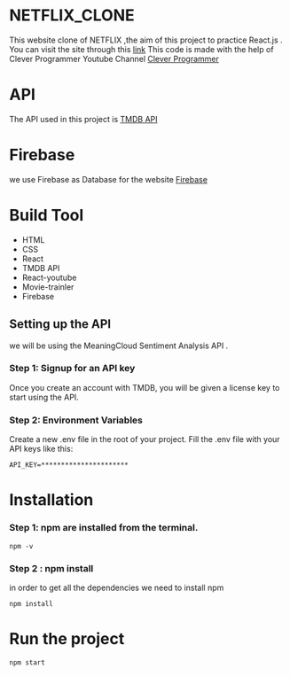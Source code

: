 # NETFLIX_CLONE

This website clone of NETFLIX ,the aim of this project to practice React.js .
You can visit the site through this [link](https://netflix-clone-84898.web.app/)
This code is made with the help of Clever Programmer Youtube Channel [Clever Programmer](https://www.youtube.com/watch?v=XtMThy8QKqU&ab_channel=CleverProgrammer)

# API

The API used in this project is [TMDB API](https://www.themoviedb.org/)

# Firebase

we use Firebase as Database for the website [Firebase](https://firebase.google.com/)

# Build Tool

- HTML
- CSS
- React
- TMDB API
- React-youtube
- Movie-trainler
- Firebase

## Setting up the API

we will be using the MeaningCloud Sentiment Analysis API .

### Step 1: Signup for an API key

Once you create an account with TMDB, you will be given a license key to start using the API.

### Step 2: Environment Variables

Create a new .env file in the root of your project.
Fill the .env file with your API keys like this:

```
API_KEY=**********************
```

# Installation

### Step 1: npm are installed from the terminal.

```
npm -v
```

### Step 2 : npm install

in order to get all the dependencies we need to install npm

```
npm install
```

# Run the project

```
npm start
```
